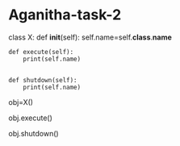 # Aganitha-task-2
class X:
    def __init__(self):
        self.name=self.__class__.__name__

        
    def execute(self):
        print(self.name)
        

    def shutdown(self):
        print(self.name)



obj=X()

obj.execute()

obj.shutdown()

    
        
